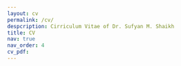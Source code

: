 ```yaml
---
layout: cv
permalink: /cv/
despcription: Cirriculum Vitae of Dr. Sufyan M. Shaikh
title: CV
nav: true
nav_order: 4
cv_pdf: 
---
```

